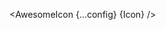 <script lang="ts">
  import { Icon as AwesomeIcon } from 'svelte-awersome-icons';
  import { type Component } from 'svelte';
  const config: { size: string, color: string, ariaLabel: string, class: string } = {
    size: "40",
    color: '#88FF33',
    ariaLabel: "my custom icon",
    class: "mx-2"
  };
  interface Props {
    Icon: Component
  }

  let { Icon }: Props = $props();
</script>
<AwesomeIcon {...config} {Icon} />
